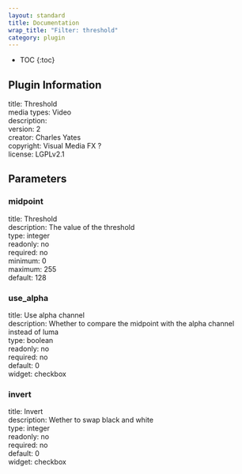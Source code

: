 ```yaml
---
layout: standard
title: Documentation
wrap_title: "Filter: threshold"
category: plugin
---
```

* TOC
{:toc}

## Plugin Information

title: Threshold  
media types:
Video  
description:   
version: 2  
creator: Charles Yates  
copyright: Visual Media FX ?  
license: LGPLv2.1  

## Parameters

### midpoint

title: Threshold    
description:
The value of the threshold  
type: integer  
readonly: no  
required: no  
minimum: 0  
maximum: 255  
default: 128  

### use_alpha

title: Use alpha channel    
description:
Whether to compare the midpoint with the alpha channel instead of luma  
type: boolean  
readonly: no  
required: no  
default: 0  
widget: checkbox  

### invert

title: Invert    
description:
Wether to swap black and white  
type: integer  
readonly: no  
required: no  
default: 0  
widget: checkbox  

